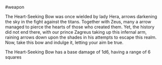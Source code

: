 #weapon 

The Heart-Seeking Bow was once wielded by lady Hera, arrows darkening the sky in the fight against the titans. Together with Zeus, many a arrow managed to pierce the hearts of those who created them. Yet, the history did not end there, with our prince Zagreus taking up this infernal arm, raining arrows down upon the shades in his attempts to escape this realm. Now, take this bow and indulge it, letting your aim be true.

The Heart-Seeking Bow has a base damage of 1d6, having a range of 6 squares